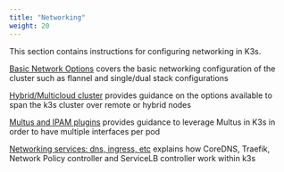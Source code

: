 ```yaml
---
title: "Networking"
weight: 20
---
```


This section contains instructions for configuring networking in K3s.

[Basic Network Options](basic-network-options.md) covers the basic networking configuration of the cluster such as flannel and single/dual stack configurations

[Hybrid/Multicloud cluster](distributed-multicloud.md) provides guidance on the options available to span the k3s cluster over remote or hybrid nodes

[Multus and IPAM plugins](multus-ipams.md) provides guidance to leverage Multus in K3s in order to have multiple interfaces per pod

[Networking services: dns, ingress, etc](networking-services.md) explains how CoreDNS, Traefik, Network Policy controller and ServiceLB controller work within k3s
